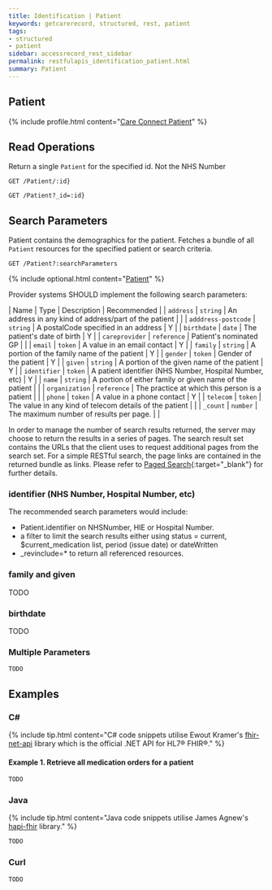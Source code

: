 ```yaml
---
title: Identification | Patient
keywords: getcarerecord, structured, rest, patient
tags:
- structured
- patient
sidebar: accessrecord_rest_sidebar
permalink: restfulapis_identification_patient.html
summary: Patient
---
```


## Patient ##

{% include profile.html content="[Care Connect Patient](http://www.interopen.org/candidate-profiles/care-connect/CareConnect-Patient-1.html)" %}

## Read Operations ##

Return a single `Patient` for the specified id. Not the NHS Number

```http
GET /Patient/:id}
```
```http
GET /Patient?_id=:id}
```

## Search Parameters ##

Patient contains the demographics for the patient. Fetches a bundle of all `Patient` resources for the specified patient or search criteria.

```http
GET /Patient?:searchParameters
```

{% include optional.html content="[Patient](https://www.hl7.org/fhir/DSTU2/patient.html#search)" %}

Provider systems SHOULD implement the following search parameters:

| Name | Type | Description | Recommended |
| `address` | `string` | An address in any kind of address/part of the patient |  |
| `adddress-postcode` | `string` | A postalCode specified in an address | Y |
| `birthdate` | `date` | The patient's date of birth | Y |
| `careprovider` | `reference` | Patient's nominated GP | |
| `email` | `token` | A value in an email contact | Y |
| `family` | `string` | A portion of the family name of the patient | Y |
| `gender` | `token` | Gender of the patient | Y |
| `given` | `string` | A portion of the given name of the patient | Y |
| `identifier` | `token` | A patient identifier (NHS Number, Hospital Number, etc) | Y |
| `name` | `string` | A portion of either family or given name of the patient | |
| `organization` | `reference` | The practice at which this person is a patient | |
| `phone` | `token` | A value in a phone contact | Y |
| `telecom` | `token` | The value in any kind of telecom details of the patient |  |
| `_count` | `number` | The maximum number of results per page. |  |

In order to manage the number of search results returned, the server may choose to return the results in a series of pages. The search result set contains the URLs that the client uses to request additional pages from the search set. For a simple RESTful search, the page links are contained in the returned bundle as links. Please refer to [Paged Search](https://www.hl7.org/fhir/DSTU2/search.html#count){:target="_blank"} for further details.



### identifier (NHS Number, Hospital Number, etc) ###

The recommended search parameters would include:

- Patient.identifier on NHSNumber, HIE or Hospital Number.
- a filter to limit the search results either using status = current, $current_medication list, period (issue date) or dateWritten
- _revinclude=* to return all referenced resources.

### family and given ###

TODO

### birthdate ###

TODO

### Multiple Parameters ###

```
TODO
```

## Examples ##

### C# ###

{% include tip.html content="C# code snippets utilise Ewout Kramer's [fhir-net-api](https://github.com/ewoutkramer/fhir-net-api) library which is the official .NET API for HL7&reg; FHIR&reg;." %}

#### Example 1. Retrieve all medication orders for a patient ####

```csharp
TODO
```

### Java ###

{% include tip.html content="Java code snippets utilise James Agnew's [hapi-fhir](https://github.com/jamesagnew/hapi-fhir/
) library." %}

```java
TODO
```

### Curl ###



```curl
TODO
```




